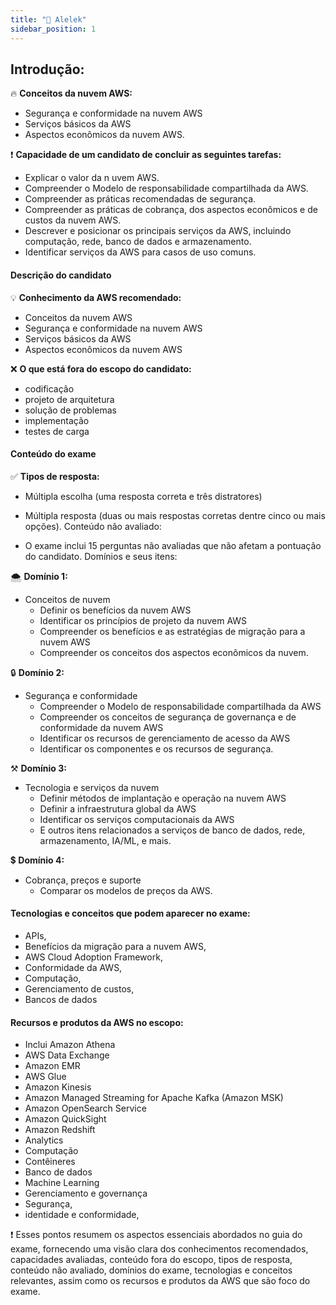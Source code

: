 ```yaml
---
title: "🧾 Alelek"
sidebar_position: 1
---
```


## Introdução:

🔥 **Conceitos da nuvem AWS:**

- Segurança e conformidade na nuvem AWS
- Serviços básicos da AWS
- Aspectos econômicos da nuvem AWS​​.

❗ **Capacidade de um candidato de concluir as seguintes tarefas:**

- Explicar o valor da n uvem AWS.
- Compreender o Modelo de responsabilidade compartilhada da AWS.
- Compreender as práticas recomendadas de segurança.
- Compreender as práticas de cobrança, dos aspectos econômicos e de custos da
nuvem AWS.
- Descrever e posicionar os principais serviços da AWS, incluindo computação,
rede, banco de dados e armazenamento.
- Identificar serviços da AWS para casos de uso comuns.

#### Descrição do candidato

💡 **Conhecimento da AWS recomendado:**
- Conceitos da nuvem AWS
- Segurança e conformidade na nuvem AWS
- Serviços básicos da AWS
- Aspectos econômicos da nuvem AWS

❌ **O que está fora do escopo do candidato:**

- codificação
- projeto de arquitetura
- solução de problemas
- implementação
- testes de carga 

#### Conteúdo do exame

✅ **Tipos de resposta:**

- Múltipla escolha (uma resposta correta e três distratores)
- Múltipla resposta (duas ou mais respostas corretas dentre cinco ou mais opções)​​.
Conteúdo não avaliado:

- O exame inclui 15 perguntas não avaliadas que não afetam a pontuação do candidato​​.
Domínios e seus itens:

🌨️ **Domínio 1:** 
- Conceitos de nuvem
    - Definir os benefícios da nuvem AWS
    - Identificar os princípios de projeto da nuvem AWS
    - Compreender os benefícios e as estratégias de migração para a nuvem AWS
    - Compreender os conceitos dos aspectos econômicos da nuvem​​.

🔒 **Domínio 2:**
- Segurança e conformidade
    - Compreender o Modelo de responsabilidade compartilhada da AWS
    - Compreender os conceitos de segurança de governança e de conformidade da nuvem AWS
    - Identificar os recursos de gerenciamento de acesso da AWS
    - Identificar os componentes e os recursos de segurança​​.

⚒️ **Domínio 3:**
- Tecnologia e serviços da nuvem
    - Definir métodos de implantação e operação na nuvem AWS
    - Definir a infraestrutura global da AWS
    - Identificar os serviços computacionais da AWS
    - E outros itens relacionados a serviços de banco de dados, rede, armazenamento, IA/ML, e mais​​.

💲 **Domínio 4:** 
- Cobrança, preços e suporte
    - Comparar os modelos de preços da AWS​​.

#### Tecnologias e conceitos que podem aparecer no exame:

- APIs, 
- Benefícios da migração para a nuvem AWS, 
- AWS Cloud Adoption Framework, 
- Conformidade da AWS, 
- Computação, 
- Gerenciamento de custos, 
- Bancos de dados

#### Recursos e produtos da AWS no escopo:

- Inclui Amazon Athena
- AWS Data Exchange
- Amazon EMR
- AWS Glue
- Amazon Kinesis 
- Amazon Managed Streaming for Apache Kafka (Amazon MSK)
- Amazon OpenSearch Service
- Amazon QuickSight 
- Amazon Redshift
- Analytics
- Computação
- Contêineres
- Banco de dados
- Machine Learning
- Gerenciamento e governança
- Segurança, 
- identidade e conformidade, 

❗ Esses pontos resumem os aspectos essenciais abordados no guia do exame, fornecendo uma visão clara dos conhecimentos recomendados, capacidades avaliadas, conteúdo fora do escopo, tipos de resposta, conteúdo não avaliado, domínios do exame, tecnologias e conceitos relevantes, assim como os recursos e produtos da AWS que são foco do exame.

